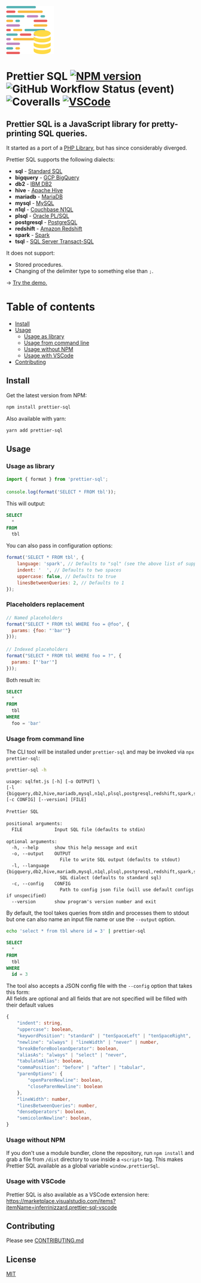 <a href='https://github.com/inferrinizzard/prettier-sql'><img src="static/prettier-sql-clean.svg" width="128"/></a>

# Prettier SQL [![NPM version](https://img.shields.io/npm/v/prettier-sql.svg)](https://npmjs.com/package/prettier-sql) ![GitHub Workflow Status (event)](https://img.shields.io/github/workflow/status/inferrinizzard/prettier-sql/coveralls/master?label=Build&logo=Github) ![Coveralls](https://img.shields.io/coveralls/github/inferrinizzard/prettier-sql?branch=master&label=Coverage&logo=coveralls&style=plastic) [![VSCode](https://img.shields.io/visual-studio-marketplace/v/inferrinizzard.prettier-sql-vscode?label=vscode)](https://marketplace.visualstudio.com/items?itemName=inferrinizzard.prettier-sql-vscode)

## **Prettier SQL** is a JavaScript library for pretty-printing SQL queries.

It started as a port of a [PHP Library][], but has since considerably diverged.

Prettier SQL supports the following dialects:

- **sql** - [Standard SQL][]
- **bigquery** - [GCP BigQuery][]
- **db2** - [IBM DB2][]
- **hive** - [Apache Hive][]
- **mariadb** - [MariaDB][]
- **mysql** - [MySQL][]
- **n1ql** - [Couchbase N1QL][]
- **plsql** - [Oracle PL/SQL][]
- **postgresql** - [PostgreSQL][]
- **redshift** - [Amazon Redshift][]
- **spark** - [Spark][]
- **tsql** - [SQL Server Transact-SQL][tsql]

It does not support:

- Stored procedures.
- Changing of the delimiter type to something else than `;`.

→ [Try the demo.](https://inferrinizzard.github.io/prettier-sql)

# Table of contents

- [Install](#install)
- [Usage](#usage)
  - [Usage as library](#usage-as-library)
  - [Usage from command line](#usage-from-command-line)
  - [Usage without NPM](#usage-without-npm)
  - [Usage with VSCode](#usage-with-vscode)
- [Contributing](#contributing)

## Install

Get the latest version from NPM:

```sh
npm install prettier-sql
```

Also available with yarn:

```sh
yarn add prettier-sql
```

## Usage

### Usage as library

```js
import { format } from 'prettier-sql';

console.log(format('SELECT * FROM tbl'));
```

This will output:

```sql
SELECT
  *
FROM
  tbl
```

You can also pass in configuration options:

```js
format('SELECT * FROM tbl', {
	language: 'spark', // Defaults to "sql" (see the above list of supported dialects)
	indent: '  ', // Defaults to two spaces
	uppercase: false, // Defaults to true
	linesBetweenQueries: 2, // Defaults to 1
});
```

### Placeholders replacement

```js
// Named placeholders
format("SELECT * FROM tbl WHERE foo = @foo", {
  params: {foo: "'bar'"}
}));

// Indexed placeholders
format("SELECT * FROM tbl WHERE foo = ?", {
  params: ["'bar'"]
}));
```

Both result in:

```sql
SELECT
  *
FROM
  tbl
WHERE
  foo = 'bar'
```

### Usage from command line

The CLI tool will be installed under `prettier-sql`
and may be invoked via `npx prettier-sql`:

```sh
prettier-sql -h
```

```
usage: sqlfmt.js [-h] [-o OUTPUT] \
[-l {bigquery,db2,hive,mariadb,mysql,n1ql,plsql,postgresql,redshift,spark,sql,tsql}] [-c CONFIG] [--version] [FILE]

Prettier SQL

positional arguments:
  FILE            Input SQL file (defaults to stdin)

optional arguments:
  -h, --help      show this help message and exit
  -o, --output    OUTPUT
                    File to write SQL output (defaults to stdout)
  -l, --language  {bigquery,db2,hive,mariadb,mysql,n1ql,plsql,postgresql,redshift,spark,sql,tsql}
                    SQL dialect (defaults to standard sql)
  -c, --config    CONFIG
                    Path to config json file (will use default configs if unspecified)
  --version       show program's version number and exit
```

By default, the tool takes queries from stdin and processes them to stdout but
one can also name an input file name or use the `--output` option.

```sh
echo 'select * from tbl where id = 3' | prettier-sql
```

```sql
SELECT
  *
FROM
  tbl
WHERE
  id = 3
```

The tool also accepts a JSON config file with the `--config` option that takes this form: \
All fields are optional and all fields that are not specified will be filled with their default values

```ts
{
	"indent": string,
	"uppercase": boolean,
	"keywordPosition": "standard" | "tenSpaceLeft" | "tenSpaceRight",
	"newline": "always" | "lineWidth" | "never" | number,
	"breakBeforeBooleanOperator": boolean,
	"aliasAs": "always" | "select" | "never",
	"tabulateAlias": boolean,
	"commaPosition": "before" | "after" | "tabular",
	"parenOptions": {
		"openParenNewline": boolean,
		"closeParenNewline": boolean
	},
	"lineWidth": number,
	"linesBetweenQueries": number,
	"denseOperators": boolean,
	"semicolonNewline": boolean,
}
```

### Usage without NPM

If you don't use a module bundler, clone the repository, run `npm install` and grab a file from `/dist` directory to use inside a `<script>` tag.
This makes Prettier SQL available as a global variable `window.prettierSql`.

### Usage with VSCode

Prettier SQL is also available as a VSCode extension here: \
https://marketplace.visualstudio.com/items?itemName=inferrinizzard.prettier-sql-vscode

## Contributing

Please see [CONTRIBUTING.md](CONTRIBUTING.md)

## License

[MIT](LICENSE)

[php library]: https://github.com/jdorn/sql-formatter
[standard sql]: https://en.wikipedia.org/wiki/SQL:2011
[gcp bigquery]: https://cloud.google.com/bigquery
[ibm db2]: https://www.ibm.com/analytics/us/en/technology/db2/
[apache hive]: https://hive.apache.org/
[mariadb]: https://mariadb.com/
[mysql]: https://www.mysql.com/
[couchbase n1ql]: http://www.couchbase.com/n1ql
[oracle pl/sql]: http://www.oracle.com/technetwork/database/features/plsql/index.html
[postgresql]: https://www.postgresql.org/
[amazon redshift]: https://docs.aws.amazon.com/redshift/latest/dg/cm_chap_SQLCommandRef.html
[spark]: https://spark.apache.org/docs/latest/api/sql/index.html
[tsql]: https://docs.microsoft.com/en-us/sql/sql-server/

